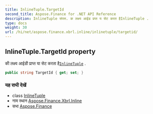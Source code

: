 ```yaml
---
title: InlineTuple.TargetId
second_title: Aspose.Finance for .NET API Reference
description: InlineTuple संपत्त. क लक्ष्य आईड प्रप्त य सेट करत हैInlineTuple .
type: docs
weight: 30
url: /hi/net/aspose.finance.xbrl.inline/inlinetuple/targetid/
---
```

## InlineTuple.TargetId property

की लक्ष्य आईडी प्राप्त या सेट करता है[`InlineTuple`](../) .

```csharp
public string TargetId { get; set; }
```

### यह सभी देखें

* class [InlineTuple](../)
* नाम स्थान [Aspose.Finance.Xbrl.Inline](../../inlinetuple/)
* सभा [Aspose.Finance](../../../)


